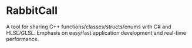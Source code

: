 # RabbitCall
A tool for sharing C++ functions/classes/structs/enums with C# and HLSL/GLSL. Emphasis on easy/fast application development and real-time performance.
